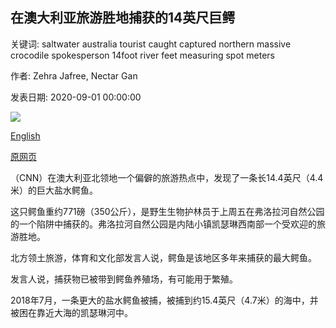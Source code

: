 ## 在澳大利亚旅游胜地捕获的14英尺巨鳄

关键词: saltwater australia tourist caught captured northern massive crocodile spokesperson 14foot river feet measuring spot meters

作者: Zehra Jafree, Nectar Gan

发表日期: 2020-09-01 00:00:00

![](https://cdn.cnn.com/cnnnext/dam/assets/200901122515-australia-crocodile-super-tease.jpg)

[English](Massive%2014-foot%20crocodile%20captured%20at%20tourist%20spot%20in%20Australia.md)

[原网页](https://edition.cnn.com/2020/09/01/asia/australia-crocodile-intl-hnk-scli/index.html)

（CNN）在澳大利亚北领地一个偏僻的旅游热点中，发现了一条长14.4英尺（4.4米）的巨大盐水鳄鱼。

这只鳄鱼重约771磅（350公斤），是野生生物护林员于上周五在弗洛拉河自然公园的一个陷阱中捕获的。弗洛拉河自然公园是内陆小镇凯瑟琳西南部一个受欢迎的旅游胜地。

北方领土旅游，体育和文化部发言人说，鳄鱼是该地区多年来捕获的最大鳄鱼。

发言人说，捕获物已被带到鳄鱼养殖场，有可能用于繁殖。

2018年7月，一条更大的盐水鳄鱼被捕，被捕到约15.4英尺（4.7米）的海中，并被困在靠近大海的凯瑟琳河中。